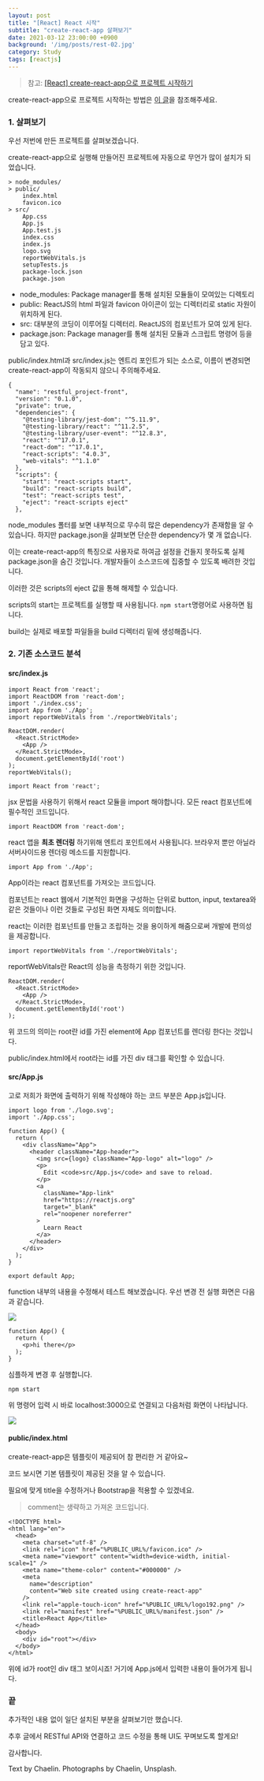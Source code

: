 ```yaml
---
layout: post
title: "[React] React 시작"
subtitle: "create-react-app 살펴보기"
date: 2021-03-12 23:00:00 +0900
background: '/img/posts/rest-02.jpg'
category: Study
tags: [reactjs]
---
```

> 참고: <a href="https://eunvanz.github.io/react/2018/06/05/React-create-react-app%EC%9C%BC%EB%A1%9C-%ED%94%84%EB%A1%9C%EC%A0%9D%ED%8A%B8-%EC%8B%9C%EC%9E%91%ED%95%98%EA%B8%B0/">[React] create-react-app으로 프로젝트 시작하기</a>

create-react-app으로 프로젝트 시작하는 방법은 <a href="https://chaelin1211.github.io/study/2021/03/04/rest-project-04.html">이 글</a>을 참조해주세요.
### 1. 살펴보기
우선 저번에 만든 프로젝트를 살펴보겠습니다. 

create-react-app으로 실행해 만들어진 프로젝트에 자동으로 무언가 많이 설치가 되었습니다.

```
> node_modules/
> public/
    index.html
    favicon.ico
> src/
    App.css
    App.js
    App.test.js
    index.css
    index.js
    logo.svg
    reportWebVitals.js
    setupTests.js
    package-lock.json
    package.json
```

* node_modules: Package manager를 통해 설치된 모듈들이 모여있는 디렉토리
* public: ReactJS의 html 파일과 favicon 아이콘이 있는 디렉터리로 static 자원이 위치하게 된다.
* src: 대부분의 코딩이 이루어질 디렉터리. ReactJS의 컴포넌트가 모여 있게 된다.
* package.json: Package manager를 통해 설치된 모듈과 스크립트 명령어 등을 담고 있다.

public/index.html과 src/index.js는 엔트리 포인트가 되는 소스로, 이름이 변경되면 create-react-app이 작동되지 않으니 주의해주세요.

```
{
  "name": "restful_project-front",
  "version": "0.1.0",
  "private": true,
  "dependencies": {
    "@testing-library/jest-dom": "^5.11.9",
    "@testing-library/react": "^11.2.5",
    "@testing-library/user-event": "^12.8.3",
    "react": "^17.0.1",
    "react-dom": "^17.0.1",
    "react-scripts": "4.0.3",
    "web-vitals": "^1.1.0"
  },
  "scripts": {
    "start": "react-scripts start",
    "build": "react-scripts build",
    "test": "react-scripts test",
    "eject": "react-scripts eject"
  },

```

node_modules 폴터를 보면 내부적으로 무수히 많은 dependency가 존재함을 알 수 있습니다. 하지만 package.json을 살펴보면 단순한 dependency가 몇 개 없습니다.

이는 create-react-app의 특징으로 사용자로 하여금 설정을 건들지 못하도록 실제 package.json을 숨긴 것입니다. 개발자들이 소스코드에 집중할 수 있도록 배려한 것입니다. 

이러한 것은 scripts의 eject 값을 통해 해제할 수 있습니다.

scripts의 start는 프로젝트를 실행할 때 사용됩니다. ```npm start```명령어로 사용하면 됩니다.

build는 실제로 배포할 파일들을 build 디렉터리 밑에 생성해줍니다. 

### 2. 기존 소스코드 분석
#### src/index.js
```
import React from 'react';
import ReactDOM from 'react-dom';
import './index.css';
import App from './App';
import reportWebVitals from './reportWebVitals';

ReactDOM.render(
  <React.StrictMode>
    <App />
  </React.StrictMode>,
  document.getElementById('root')
);
reportWebVitals();
```

```
import React from 'react';
```
jsx 문법을 사용하기 위해서 react 모듈을 import 해야합니다. 모든 react 컴포넌트에 필수적인 코드입니다.

```
import ReactDOM from 'react-dom';
```
react 앱을 **최초 렌더링** 하기위해 엔트리 포인트에서 사용됩니다. 브라우저 뿐만 아닐라 서버사이드용 렌더링 메소드를 지원합니다.

```
import App from './App';
```
App이라는 react 컴포넌트를 가져오는 코드입니다. 

컴포넌트는 react 웹에서 기본적인 화면을 구성하는 단위로 button, input, textarea와 같은 것들이나 이런 것들로 구성된 화면 자체도 의미합니다.

react는 이러한 컴포넌트를 만들고 조립하는 것을 용이하게 해줌으로써 개발에 편의성을 제공합니다.

```
import reportWebVitals from './reportWebVitals';
```
reportWebVitals란 React의 성능을 측정하기 위한 것입니다.

```
ReactDOM.render(
  <React.StrictMode>
    <App />
  </React.StrictMode>,
  document.getElementById('root')
);
```
위 코드의 의미는 root란 id를 가진 element에 App 컴포넌트를 렌더링 한다는 것입니다. 

public/index.html에서 root라는 id를 가진 div 태그를 확인할 수 있습니다.

#### src/App.js
고로 저희가 화면에 출력하기 위해 작성해야 하는 코드 부분은 App.js입니다.

```
import logo from './logo.svg';
import './App.css';

function App() {
  return (
    <div className="App">
      <header className="App-header">
        <img src={logo} className="App-logo" alt="logo" />
        <p>
          Edit <code>src/App.js</code> and save to reload.
        </p>
        <a
          className="App-link"
          href="https://reactjs.org"
          target="_blank"
          rel="noopener noreferrer"
        >
          Learn React
        </a>
      </header>
    </div>
  );
}

export default App;
```

function 내부의 내용을 수정해서 테스트 해보겠습니다. 우선 변경 전 실행 화면은 다음과 같습니다. 

<img class="img-fluid" src="/img/posts/inPost/rest-05-02.png">

```
function App() {
  return (
    <p>hi there</p>
  );
}
```
심플하게 변경 후 실행합니다.

```
npm start
```

위 명령어 입력 시 바로 localhost:3000으로 연결되고 다음처럼 화면이 나타납니다.

<img class="img-fluid" src="/img/posts/inPost/react-01-01.png">

#### public/index.html
create-react-app은 템플릿이 제공되어 참 편리한 거 같아요~

코드 보시면 기본 템플릿이 제공된 것을 알 수 있습니다.

필요에 맞게 title을 수정하거나 Bootstrap을 적용할 수 있겠네요.

> comment는 생략하고 가져온 코드입니다.

```
<!DOCTYPE html>
<html lang="en">
  <head>
    <meta charset="utf-8" />
    <link rel="icon" href="%PUBLIC_URL%/favicon.ico" />
    <meta name="viewport" content="width=device-width, initial-scale=1" />
    <meta name="theme-color" content="#000000" />
    <meta
      name="description"
      content="Web site created using create-react-app"
    />
    <link rel="apple-touch-icon" href="%PUBLIC_URL%/logo192.png" />
    <link rel="manifest" href="%PUBLIC_URL%/manifest.json" />
    <title>React App</title>
  </head>
  <body>
    <div id="root"></div>
  </body>
</html>
```

위에 id가 root인 div 태그 보이시죠! 거기에 App.js에서 입력한 내용이 들어가게 됩니다.

### 끝
추가적인 내용 없이 일단 설치된 부분을 살펴보기만 했습니다.

추후 글에서 RESTful API와 연결하고 코드 수정을 통해 UI도 꾸며보도록 할게요!

감사합니다.

<p class = "placeholder">Text by Chaelin. Photographs by Chaelin, Unsplash.</p>
